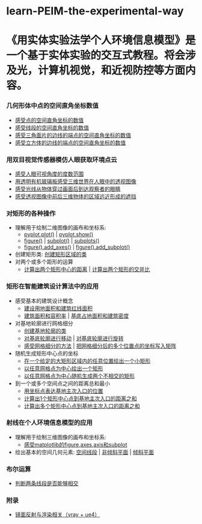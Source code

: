 ﻿# learn-PEIM-the-experimental-way

# 《用实体实验法学个人环境信息模型》是一个基于实体实验的交互式教程。将会涉及光，计算机视觉，和近视防控等方面内容。

### 几何形体中点的空间直角坐标数值

- [感受点的空间直角坐标的数值](/chapters/几何形体中点的空间直角坐标数值/感受点的空间直角坐标的数值.md)
- [感受线段的空间直角坐标的数值](/chapters/几何形体中点的空间直角坐标数值/感受线段的空间直角坐标的数值.md)
- [感受三角面片的边线的端点的空间直角坐标的数值](/chapters/几何形体中点的空间直角坐标数值/感受三角面片的边线的端点的空间直角坐标的数值.md)
- [感受立方体的边线的端点的空间直角坐标的数值](/chapters/几何形体中点的空间直角坐标数值/感受立方体的边线的端点的空间直角坐标的数值.md)

### 用双目视觉传感器模仿人眼获取环境点云

- [感受人眼可视角度的度数范围](/chapters/用双目视觉传感器模仿人眼获取环境点云/感受人眼可视角度的度数范围.md)
- [用透明有机玻璃板感受三维世界在人眼中的透视图像](/chapters/用双目视觉传感器模仿人眼获取环境点云/用透明有机玻璃板感受三维世界在人眼中的透视图像.md)
- [感受光线从物体穿过画面后到达观察者的眼睛](/chapters/用双目视觉传感器模仿人眼获取环境点云/感受光线从物体穿过画面后到达观察者的眼睛.md)
- [感受透视图像中前后三维物体的区域远近形成的遮挡](/chapters/用双目视觉传感器模仿人眼获取环境点云/感受透视图像中前后三维物体的区域远近形成的遮挡.md)

### 对矩形的各种操作
- 理解用于绘制二维图像的画布和坐标系: 
	- [pyplot.plot()](/chapters/对矩形的各种操作/理解用于绘制二维图像的画布和坐标系/pyplot.plot().md) | [pyplot.show()](/chapters/对矩形的各种操作/理解用于绘制二维图像的画布和坐标系/pyplot.show().md) 
	- [figure()](/chapters/对矩形的各种操作/理解用于绘制二维图像的画布和坐标系/figure().md) | [subplot()](/chapters/对矩形的各种操作/理解用于绘制二维图像的画布和坐标系/subplot().md) | [subplots()](/chapters/对矩形的各种操作/理解用于绘制二维图像的画布和坐标系/subplots().md) 
	- [figure().add_axes()](/chapters/对矩形的各种操作/理解用于绘制二维图像的画布和坐标系/figure().add_axes().md) | [figure().add_subplot()](/chapters/对矩形的各种操作/理解用于绘制二维图像的画布和坐标系/figure().add_subplot().md) 
- 创建矩形类: [创建矩形区域的类](/chapters/对矩形的各种操作/创建矩形区域的类.md) 
- 对两个或多个距形的运算
	- [计算出两个矩形中心的距离](/chapters/对矩形的各种操作/计算出两个矩形中心的距离.md) | [计算出两个矩形的交并比](/chapters/对矩形的各种操作/计算出两个矩形的交并比.md)

### 矩形在智能建筑设计算法中的应用
- 感受基本的建筑设计概念
	- [建设用地面积和建筑红线面积](/chapters/矩形在智能建筑设计算法中的应用/感受基本的建筑设计概念/建设用地面积和建筑红线面积.md) 
	- [建筑面积和容积率](/chapters/矩形在智能建筑设计算法中的应用/感受基本的建筑设计概念/建筑面积和容积率.md) | [基底占地面积和建筑密度](/chapters/矩形在智能建筑设计算法中的应用/感受基本的建筑设计概念/基底占地面积和建筑密度.md) 
- 对基地轮廓进行网格细分
	- [创建基地轮廓的类](/chapters/矩形在智能建筑设计算法中的应用/对基地轮廓进行网格细分/创建基地轮廓的类.md) 
	- [对基底轮廓进行移动](/chapters/矩形在智能建筑设计算法中的应用/对基地轮廓进行网格细分/对基底轮廓进行移动.md) | [对基底轮廓进行旋转](/chapters/矩形在智能建筑设计算法中的应用/对基地轮廓进行网格细分/对基底轮廓进行旋转.md) 
	- [感受网格细分的方法](/chapters/矩形在智能建筑设计算法中的应用/对基地轮廓进行网格细分/感受网格细分的方法.md) | [把网格细分后的多个位置点的坐标写入矩阵](/chapters/矩形在智能建筑设计算法中的应用/对基地轮廓进行网格细分/把网格细分后的多个位置点的坐标写入矩阵.md) 
- 随机生成矩形中心点的坐标
	- [在一个给定的大矩形区域内的任意位置绘出一个小矩形](/chapters/矩形在智能建筑设计算法中的应用/随机生成矩形中心点的坐标/在一个给定的大矩形区域内的任意位置绘出一个小矩形.md)
	- [以任意网格点为中心绘出一个矩形](/chapters/矩形在智能建筑设计算法中的应用/随机生成矩形中心点的坐标/以任意网格点为中心绘出一个矩形.md)
	- [以任意网格点为中心随机生成两个不相交的矩形](/chapters/矩形在智能建筑设计算法中的应用/随机生成矩形中心点的坐标/以任意网格点为中心随机生成两个不相交的矩形.md)
- 到一个或多个空间点之间的距离总和最小
	- [用坐标点表达基地主次入口的位置](/chapters/矩形在智能建筑设计算法中的应用/到一个或多个空间点之间的距离总和最小/用坐标点表达基地主次入口的位置.md)
	- [计算出1个矩形中心点到基地主次入口的距离之和](/chapters/矩形在智能建筑设计算法中的应用/到一个或多个空间点之间的距离总和最小/计算出1个矩形中心点到基地主次入口的距离之和.md)
	- [计算出多个矩形中心点到基地主次入口的距离之和](/chapters/矩形在智能建筑设计算法中的应用/到一个或多个空间点之间的距离总和最小/计算出多个矩形中心点到基地主次入口的距离之和.md)

### 射线在个人环境信息模型的应用
- 理解用于绘制三维图像的画布和坐标系: 
	- [感受matplotlib的figure,axes,axis和subplot](/chapters/射线在个人环境信息模型的应用/理解用于绘制三维图像的画布和坐标系/感受matplotlib的figure,axes,axis和subplot.md)
- 绘出基本的空间几何元素: [空间线段](/chapters/射线在个人环境信息模型的应用/绘出基本的空间几何元素/空间线段.md) | [非倾斜平面](/chapters/射线在个人环境信息模型的应用/绘出基本的空间几何元素/非倾斜平面.md) | [倾斜平面](/chapters/射线在个人环境信息模型的应用/绘出基本的空间几何元素/倾斜平面.md) 

### 布尔运算
- [判断两条线段是否能够相交](/chapters/布尔运算/判断两条线段是否能够相交.md)

### 附录

- [镜面反射与渲染相关（vray + ue4）](/chapters/.md)




